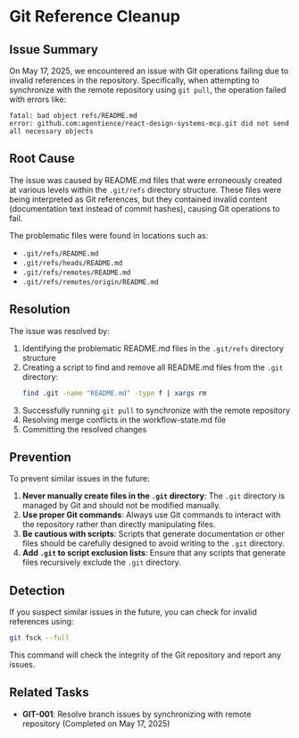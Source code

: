 # Git Reference Cleanup

## Issue Summary

On May 17, 2025, we encountered an issue with Git operations failing due to invalid references in the repository. Specifically, when attempting to synchronize with the remote repository using `git pull`, the operation failed with errors like:

```
fatal: bad object refs/README.md
error: github.com:agentience/react-design-systems-mcp.git did not send all necessary objects
```

## Root Cause

The issue was caused by README.md files that were erroneously created at various levels within the `.git/refs` directory structure. These files were being interpreted as Git references, but they contained invalid content (documentation text instead of commit hashes), causing Git operations to fail.

The problematic files were found in locations such as:
- `.git/refs/README.md`
- `.git/refs/heads/README.md`
- `.git/refs/remotes/README.md`
- `.git/refs/remotes/origin/README.md`

## Resolution

The issue was resolved by:

1. Identifying the problematic README.md files in the `.git/refs` directory structure
2. Creating a script to find and remove all README.md files from the `.git` directory:
   ```bash
   find .git -name "README.md" -type f | xargs rm
   ```
3. Successfully running `git pull` to synchronize with the remote repository
4. Resolving merge conflicts in the workflow-state.md file
5. Committing the resolved changes

## Prevention

To prevent similar issues in the future:

1. **Never manually create files in the `.git` directory**: The `.git` directory is managed by Git and should not be modified manually.
2. **Use proper Git commands**: Always use Git commands to interact with the repository rather than directly manipulating files.
3. **Be cautious with scripts**: Scripts that generate documentation or other files should be carefully designed to avoid writing to the `.git` directory.
4. **Add `.git` to script exclusion lists**: Ensure that any scripts that generate files recursively exclude the `.git` directory.

## Detection

If you suspect similar issues in the future, you can check for invalid references using:

```bash
git fsck --full
```

This command will check the integrity of the Git repository and report any issues.

## Related Tasks

- **GIT-001**: Resolve branch issues by synchronizing with remote repository (Completed on May 17, 2025)